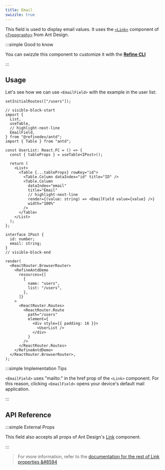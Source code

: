 ```yaml
---
title: Email
swizzle: true
---
```


This field is used to display email values. It uses the [`<Link>`](https://ant.design/components/typography/#FAQ) component of [`<Typography>`](https://ant.design/components/typography) from Ant Design.

:::simple Good to know

You can swizzle this component to customize it with the [**Refine CLI**](/docs/packages/list-of-packages)

:::

## Usage

Let's see how we can use `<EmailField>` with the example in the user list:

```tsx live previewHeight=280px url=http://localhost:3000/posts
setInitialRoutes(["/users"]);

// visible-block-start
import {
  List,
  useTable,
  // highlight-next-line
  EmailField,
} from "@refinedev/antd";
import { Table } from "antd";

const UserList: React.FC = () => {
  const { tableProps } = useTable<IPost>();

  return (
    <List>
      <Table {...tableProps} rowKey="id">
        <Table.Column dataIndex="id" title="ID" />
        <Table.Column
          dataIndex="email"
          title="Email"
          // highlight-next-line
          render={(value: string) => <EmailField value={value} />}
          width="100%"
        />
      </Table>
    </List>
  );
};

interface IPost {
  id: number;
  email: string;
}
// visible-block-end

render(
  <ReactRouter.BrowserRouter>
    <RefineAntdDemo
      resources={[
        {
          name: "users",
          list: "/users",
        },
      ]}
    >
      <ReactRouter.Routes>
        <ReactRouter.Route
          path="/users"
          element={
            <div style={{ padding: 16 }}>
              <UserList />
            </div>
          }
        />
      </ReactRouter.Routes>
    </RefineAntdDemo>
  </ReactRouter.BrowserRouter>,
);
```

:::simple Implementation Tips

`<EmailField>` uses "mailto:" in the href prop of the `<Link>` component. For this reason, clicking `<EmailField>` opens your device's default mail application.

:::

## API Reference

<PropsTable module="@refinedev/antd/EmailField" />

:::simple External Props

This field also accepts all props of Ant Design's [Link](https://ant.design/components/typography/#How-to-use-Typography.Link-in-react-router) component.

:::

> For more information, refer to the [documentation for the rest of Link properties &#8594](https://ant.design/components/typography/#API)
